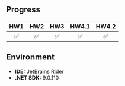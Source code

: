 ## Progress

| HW1  | HW2  | HW3  | HW4.1  | HW4.2  |
|:----:|:----:|:----:|:----:|:----:|
| ✅   | ✅   | ✅   | ✅   | ✅   |    



## Environment
- **IDE:** JetBrains Rider
- **.NET SDK:** 9.0.110

